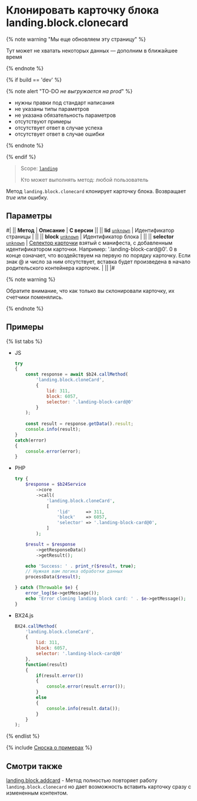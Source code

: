 # Клонировать карточку блока landing.block.clonecard

{% note warning "Мы еще обновляем эту страницу" %}

Тут может не хватать некоторых данных — дополним в ближайшее время

{% endnote %}

{% if build == 'dev' %}

{% note alert "TO-DO _не выгружается на prod_" %}

- нужны правки под стандарт написания
- не указаны типы параметров
- не указана обязательность параметров
- отсутствуют примеры
- отсутствует ответ в случае успеха
- отсутствует ответ в случае ошибки

{% endnote %}

{% endif %}

> Scope: [`landing`](../../../scopes/permissions.md)
>
> Кто может выполнять метод: любой пользователь

Метод `landing.block.clonecard` клонирует карточку блока. Возвращает _true_ или ошибку.

## Параметры

#|
|| **Метод** | **Описание** | **С версии** ||
|| **lid**
[`unknown`](../../../data-types.md) | Идентификатор страницы | ||
|| **block**
[`unknown`](../../../data-types.md) | Идентификатор блока | ||
|| **selector**
[`unknown`](../../../data-types.md) | [Селектор карточки](../manifest.md#ключ-cards) взятый с манифеста, с добавленным идентификатором карточки.
Например: '.landing-block-card@0'. 0 в конце означает, что воздействуем на первую по порядку карточку. Если знак @ и число за ним отсутствует, вставка будет произведена в начало родительского контейнера карточек. | ||
|#

{% note warning %}

Обратите внимание, что как только вы склонировали карточку, их счетчики поменялись.

{% endnote %}

## Примеры

{% list tabs %}

- JS


    ```js
    try
    {
    	const response = await $b24.callMethod(
    		'landing.block.cloneCard',
    		{
    			lid: 311,
    			block: 6057,
    			selector: '.landing-block-card@0'
    		}
    	);
    	
    	const result = response.getData().result;
    	console.info(result);
    }
    catch(error)
    {
    	console.error(error);
    }
    ```

- PHP


    ```php
    try {
        $response = $b24Service
            ->core
            ->call(
                'landing.block.cloneCard',
                [
                    'lid'      => 311,
                    'block'    => 6057,
                    'selector' => '.landing-block-card@0',
                ]
            );
    
        $result = $response
            ->getResponseData()
            ->getResult();
    
        echo 'Success: ' . print_r($result, true);
        // Нужная вам логика обработки данных
        processData($result);
    
    } catch (Throwable $e) {
        error_log($e->getMessage());
        echo 'Error cloning landing block card: ' . $e->getMessage();
    }
    ```

- BX24.js

    ```js
    BX24.callMethod(
        'landing.block.cloneCard',
        {
            lid: 311,
            block: 6057,
            selector: '.landing-block-card@0'
        },
        function(result)
        {
            if(result.error())
            {
                console.error(result.error());
            }
            else
            {
                console.info(result.data());
            }
        }
    );
    ```

{% endlist %}

{% include [Сноска о примерах](../../../../_includes/examples.md) %}

## Смотри также

[landing.block.addcard](./landing-block-add-card.md) - Метод полностью повторяет работу `landing.block.clonecard` но дает возможность вставить карточку сразу с измененным контентом.

